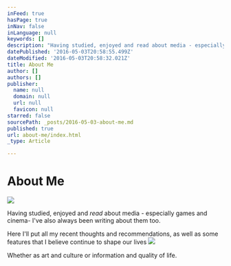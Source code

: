 ```yaml
---
inFeed: true
hasPage: true
inNav: false
inLanguage: null
keywords: []
description: "Having studied, enjoyed and read about media - especially games and cinema- I've also always been writing about them too."
datePublished: '2016-05-03T20:58:55.499Z'
dateModified: '2016-05-03T20:58:32.021Z'
title: About Me
author: []
authors: []
publisher:
  name: null
  domain: null
  url: null
  favicon: null
starred: false
sourcePath: _posts/2016-05-03-about-me.md
published: true
url: about-me/index.html
_type: Article

---
```

# About Me
![](https://the-grid-user-content.s3-us-west-2.amazonaws.com/11b36141-9708-4756-b2ae-3c8dfb6e15be.jpg)

Having studied, enjoyed and _read_ about media - especially games and cinema- I've also always been writing about them too.

Here
I'll put all my recent thoughts and recommendations, as well as some features
that I believe continue to shape our lives
![](https://the-grid-user-content.s3-us-west-2.amazonaws.com/db90a97b-ca76-47cd-9125-1ee76abc6a50.jpg)

Whether as art and culture or information and quality of life.
